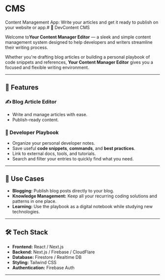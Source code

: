 # CMS

Content Management App: Write your articles and get it ready to publish on your website or app.# 📝 DevContent CMS

Welcome to**Your Content Manager Editor** — a sleek and simple content management system designed to help developers and writers streamline their writing process.

Whether you're drafting blog articles or building a personal playbook of code snippets and references, **Your Content Manager Editor** gives you a focused and flexible writing environment.

---

## 🚀 Features

### ✍️ Blog Article Editor

- Write and manage articles with ease.
- Publish-ready content.

### 📘 Developer Playbook

- Organize your personal developer notes.
- Save useful **code snippets**, **commands**, and **best practices**.
- Link to external docs, tools, and tutorials.
- Search and filter your entries to quickly find what you need.

---

## 📂 Use Cases

- **Blogging:** Publish blog posts directly to your blog.
- **Knowledge Management:** Keep all your recurring coding solutions and patterns in one place.
- **Learning:** Use the playbook as a digital notebook while studying new technologies.

---

## 🛠 Tech Stack

- **Frontend:** React / Next.js
- **Backend:** Next.js / Firebase / CloudFlare
- **Database:** Firestore / Realtime DB
- **Styling:** Tailwind CSS
- **Authentication:** Firebase Auth

---
